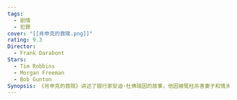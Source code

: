 ```yaml
---
tags:
  - 剧情
  - 犯罪
cover: "[[肖申克的救赎.png]]"
rating: 9.3
Director:
  - Frank Darabont
Stars:
  - Tim Robbins
  - Morgan Freeman
  - Bob Gunton
Synopsis: 《肖申克的救赎》讲述了银行家安迪·杜佛瑞因的故事，他因被冤枉杀害妻子和情夫而被判终身监禁，关押在肖申克监狱。安迪聪明冷静，在狱中赢得了狱友和狱警的信任，成为管理财务的能手，同时用他的智慧改善了监狱的环境。在漫长的牢狱生活中，安迪与瑞德建立了深厚的友谊。他修建了图书馆，为狱友争取更好的生活条件，同时暗中为自己精心策划了一个大胆的逃脱计划。最终，安迪通过20年的努力成功逃出监狱，揭露了监狱长的罪行，并为自己洗清冤屈。虽然安迪的经历充满坎坷，但对他来说，真正重要的是内心对自由的渴望和对希望的坚守。他最终向瑞德证明，无论身处何种困境，“希望是美好的事物，甚至是最美好的”。
---
```


